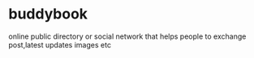 # buddybook
online public directory or social network that helps people to exchange post,latest updates  images etc
